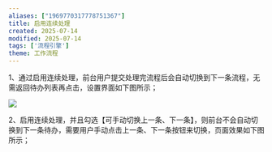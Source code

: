 ```yaml
---
aliases: ["1969770317778751367"]
title: 启用连续处理
created: 2025-07-14
modified: 2025-07-14
tags: ['流程引擎']
theme: 工作流程
---
```


1、通过启用连续处理，前台用户提交处理完流程后会自动切换到下一条流程，无需返回待办列表再点击，设置界面如下图所示；

![](https://myhelpdoc.oss-cn-heyuan.aliyuncs.com/mdimages/fd8d572b3e8b788a00c0bacef9a13c80.jpg)

2、启用连续处理，并且勾选【可手动切换上一条、下一条】，则前台不会自动切换到下一条待办，需要用户手动点击上一条、下一条按钮来切换，页面效果如下图所示；


